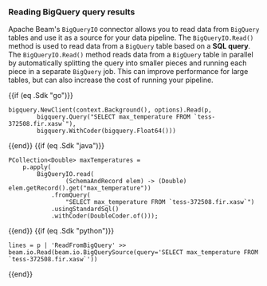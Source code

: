 <!--
Licensed under the Apache License, Version 2.0 (the "License");
you may not use this file except in compliance with the License.
You may obtain a copy of the License at

http://www.apache.org/licenses/LICENSE-2.0

Unless required by applicable law or agreed to in writing, software
distributed under the License is distributed on an "AS IS" BASIS,
WITHOUT WARRANTIES OR CONDITIONS OF ANY KIND, either express or implied.
See the License for the specific language governing permissions and
limitations under the License.
-->
### Reading BigQuery query results

Apache Beam's `BigQueryIO` connector allows you to read data from `BigQuery` tables and use it as a source for your data pipeline. The `BigQueryIO.Read()` method is used to read data from a `BigQuery` table based on a **SQL query**.
The `BigQueryIO.Read()` method reads data from a `BigQuery` table in parallel by automatically splitting the query into smaller pieces and running each piece in a separate `BigQuery` job. This can improve performance for large tables, but can also increase the cost of running your pipeline.

{{if (eq .Sdk "go")}}
```
bigquery.NewClient(context.Background(), options).Read(p,
		bigquery.Query("SELECT max_temperature FROM `tess-372508.fir.xasw`"),
		bigquery.WithCoder(bigquery.Float64()))
```
{{end}}
{{if (eq .Sdk "java")}}
```
PCollection<Double> maxTemperatures =
    p.apply(
        BigQueryIO.read(
                (SchemaAndRecord elem) -> (Double) elem.getRecord().get("max_temperature"))
            .fromQuery(
                "SELECT max_temperature FROM `tess-372508.fir.xasw`")
            .usingStandardSql()
            .withCoder(DoubleCoder.of()));
```
{{end}}
{{if (eq .Sdk "python")}}
```
lines = p | 'ReadFromBigQuery' >> beam.io.Read(beam.io.BigQuerySource(query='SELECT max_temperature FROM `tess-372508.fir.xasw`'))
```
{{end}}